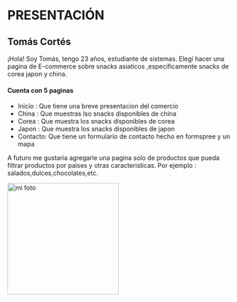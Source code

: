 # PRESENTACIÓN

## Tomás Cortés

¡Hola! Soy Tomás, tengo 23 años, estudiante de sistemas.
Elegí hacer una pagina de E-commerce sobre snacks asiaticos ,especificamente snacks de corea japon y china.
#### Cuenta con 5 paginas
- Inicio : Que tiene una breve presentacion del comercio
- China : Que muestras lso snacks disponibles de china
- Corea : Que muestra los snacks disponibles de corea
- Japon : Que muestra los snacks disponibles de japon
- Contacto: Que tiene un formulario de contacto hecho en formspree y un mapa 

A futuro me gustaria agregarle una pagina solo de productos que pueda filtrar productos por paises y otras caracteristicas. Por ejemplo : salados,dulces,chocolates,etc.


 <img src="Imagen.jpg" alt="mi foto" width=250>